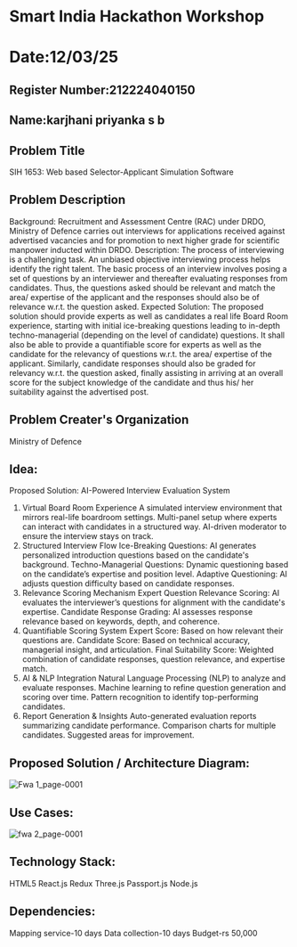 # Smart India Hackathon Workshop
# Date:12/03/25
## Register Number:212224040150
## Name:karjhani priyanka s b
## Problem Title
SIH 1653: Web based Selector-Applicant Simulation Software
## Problem Description
Background: Recruitment and Assessment Centre (RAC) under DRDO, Ministry of Defence carries out interviews for applications received against advertised vacancies and for promotion to next higher grade for scientific manpower inducted within DRDO. Description: The process of interviewing is a challenging task. An unbiased objective interviewing process helps identify the right talent. The basic process of an interview involves posing a set of questions by an interviewer and thereafter evaluating responses from candidates. Thus, the questions asked should be relevant and match the area/ expertise of the applicant and the responses should also be of relevance w.r.t. the question asked. Expected Solution: The proposed solution should provide experts as well as candidates a real life Board Room experience, starting with initial ice-breaking questions leading to in-depth techno-managerial (depending on the level of candidate) questions. It shall also be able to provide a quantifiable score for experts as well as the candidate for the relevancy of questions w.r.t. the area/ expertise of the applicant. Similarly, candidate responses should also be graded for relevancy w.r.t. the question asked, finally assisting in arriving at an overall score for the subject knowledge of the candidate and thus his/ her suitability against the advertised post.

## Problem Creater's Organization
Ministry of Defence

## Idea:
Proposed Solution: AI-Powered Interview Evaluation System
1. Virtual Board Room Experience
A simulated interview environment that mirrors real-life boardroom settings.
Multi-panel setup where experts can interact with candidates in a structured way.
AI-driven moderator to ensure the interview stays on track.
2. Structured Interview Flow
Ice-Breaking Questions: AI generates personalized introduction questions based on the candidate's background.
Techno-Managerial Questions: Dynamic questioning based on the candidate’s expertise and position level.
Adaptive Questioning: AI adjusts question difficulty based on candidate responses.
3. Relevance Scoring Mechanism
Expert Question Relevance Scoring: AI evaluates the interviewer’s questions for alignment with the candidate's expertise.
Candidate Response Grading: AI assesses response relevance based on keywords, depth, and coherence.
4. Quantifiable Scoring System
Expert Score: Based on how relevant their questions are.
Candidate Score: Based on technical accuracy, managerial insight, and articulation.
Final Suitability Score: Weighted combination of candidate responses, question relevance, and expertise match.
5. AI & NLP Integration
Natural Language Processing (NLP) to analyze and evaluate responses.
Machine learning to refine question generation and scoring over time.
Pattern recognition to identify top-performing candidates.
6. Report Generation & Insights
Auto-generated evaluation reports summarizing candidate performance.
Comparison charts for multiple candidates.
Suggested areas for improvement.


## Proposed Solution / Architecture Diagram:
![Fwa 1_page-0001](https://github.com/user-attachments/assets/144dc204-1123-44ef-a04e-d72c72753778)




## Use Cases:
![fwa 2_page-0001](https://github.com/user-attachments/assets/97b5dd21-2cb9-4f85-a214-c17c19623543)




## Technology Stack:
HTML5
React.js
Redux
Three.js
Passport.js
Node.js


## Dependencies:
Mapping service-10 days Data collection-10 days Budget-rs 50,000

